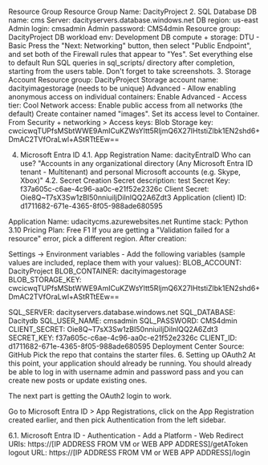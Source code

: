 Resource Group
Resource Group Name: DacityProject
2. SQL Database
DB name: cms
Server: dacityservers.database.windows.net
DB region: us-east
Admin login: cmsadmin
Admin password: CMS4dmin
Resource group: DacityProject
DB workload env: Development
DB compute + storage: DTU - Basic
Press the "Next: Networking" button, then select "Public Endpoint", and set both of the Firewall rules that appear to "Yes".
Set everything else to default
Run SQL queries in sql_scripts/ directory after completion, starting from the users table. Don't forget to take screenshots.
3. Storage Account
Resource group: DacityProject
Storage account name: dacityimagestorage (needs to be unique)
Advanced - Allow enabling anonymous access on individual containers: Enable
Advanced - Access tier: Cool
Network access: Enable public access from all networks (the default)
Create container named "images". Set its access level to Container.
From Security + networking > Access keys:
Blob Storage key: cwcicwqTUPfsMSbtWWE9AmICuKZWsYltt5RljmQ6X27IHtstiZlbk1EN2shd6+DmAC2TVfOraLwl+AStRTtEEw==

4. Microsoft Entra ID
4.1. App Registration
Name: dacityEntraID
Who can use? "Accounts in any organizational directory (Any Microsoft Entra ID tenant - Multitenant) and personal Microsoft accounts (e.g. Skype, Xbox)"
4.2. Secret Creation
Secret description: test
Secret Key: f37a605c-c6ae-4c96-aa0c-e21f52e2326c
Client Secret: Oie8Q~T7sX3Sw1zBI50nniuiIjDilnlQQ2A6Zdt3
Application (client) ID: d1711682-671e-4365-8f05-988ade680595

Application
Name: udacitycms.azurewebsites.net
Runtime stack: Python 3.10
Pricing Plan: Free F1
If you are getting a "Validation failed for a resource" error, pick a different region.
After creation:

Settings -> Environment variables - Add the following variables (sample values are included, replace them with your values):
BLOB_ACCOUNT:  DacityProject
BLOB_CONTAINER: dacityimagestorage
BLOB_STORAGE_KEY: cwcicwqTUPfsMSbtWWE9AmICuKZWsYltt5RljmQ6X27IHtstiZlbk1EN2shd6+DmAC2TVfOraLwl+AStRTtEEw==

SQL_SERVER: dacityservers.database.windows.net
SQL_DATABASE: Dacitydb
SQL_USER_NAME: cmsadmin
SQL_PASSWORD: CMS4dmin
CLIENT_SECRET: Oie8Q~T7sX3Sw1zBI50nniuiIjDilnlQQ2A6Zdt3
SECRET_KEY: f37a605c-c6ae-4c96-aa0c-e21f52e2326c
CLIENT_ID: d1711682-671e-4365-8f05-988ade680595
Deployment Center
Source: GitHub
Pick the repo that contains the starter files.
6. Setting up OAuth2
At this point, your application should already be running. You should already be able to log in with username admin and password pass and you can create new posts or update existing ones.

The next part is getting the OAuth2 login to work.

Go to Microsoft Entra ID > App Registrations, click on the App Registration created earlier, and then pick Authentication from the left sidebar.

6.1. Microsoft Entra ID - Authentication - Add a Platform - Web
Redirect URIs: https://[IP ADDRESS FROM VM or WEB APP ADDRESS]/getAToken
logout URL: https://[IP ADDRESS FROM VM or WEB APP ADDRESS]/login
